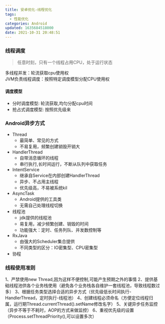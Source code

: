 ```yaml
---
title: 安卓优化-线程优化
tags:
  - 性能优化
categories: Android
updated: 1635684518000
date: 2021-10-31 20:48:51
---
```


### 线程调度

> 任意时刻，只有一个线程占用CPU，处于运行状态

多线程并发：轮流获取cpu使用权  
JVM负责线程调度：按照特定调度模型分配CPU使用权

#### 调度模型

- 分时调度模型: 轮流获取,均匀分配cpu时间
- 抢占式调度模型:  按照优先级来

<!-- more -->
### Android异步方式

- Thread
	-  最简单、常见的方式  
	-  不易复用，频繁创建销毁开销大
- HandlerThread
	-  自带消息循环的线程
	-  串行执行,长时间运行，不断从队列中获取任务
- IntentService
	- 继承自Service在内部创建HandlerThread  
	- 异步、不占用主线程  
	- 优先级高，不易被系统kil
- AsyncTask
	- Android提供的工具类  
	- 无需自己处理线程切换
- 线程池
	- jdk提供的线程池  
	- 易复用，减少频繁创建、销毁的时间  
	- 功能强大：定时、任务列队、并发数控制等
- RxJava
	- 由强大的Scheduler集合提供  
	- 不同类型的区分：IO密集型、CPU密集型
- 协程

### 线程使用准则

1、严禁使用new Thread,因为这样不便控制,可能产生预期之外的事情
2、提供基础线程池供各个业务栈使用（避免各个业务栈各自维护一套线程池，导致线程数过多）
3、根据任务类型选择合适的异步方式（优先级低长时间执行-HandlerThread，定时执行-线程池）
4、创建线程必须命名（方便定位线程归属，运行期Thread.currentThread().setName修改名字）
5、关键异步任务监控（异步不等于不耗时，AOP的方式来做监控）
6、重视优先级的设置（Process.setThreadPriority(),可以设置多次）